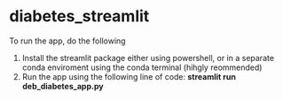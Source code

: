 # diabetes_streamlit
To run the app, do the following 
1. Install the streamlit package either using powershell, or in a separate conda enviroment using the conda terminal (hihgly reommended)
2. Run the app using the following line of code:
**streamlit run deb_diabetes_app.py**
